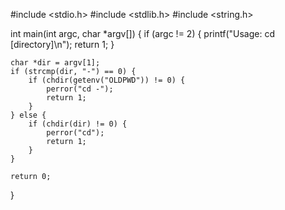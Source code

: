#include <stdio.h>
#include <stdlib.h>
#include <string.h>

int main(int argc, char *argv[]) {
    if (argc != 2) {
        printf("Usage: cd [directory]\n");
        return 1;
    }

    char *dir = argv[1];
    if (strcmp(dir, "-") == 0) {
        if (chdir(getenv("OLDPWD")) != 0) {
            perror("cd -");
            return 1;
        }
    } else {
        if (chdir(dir) != 0) {
            perror("cd");
            return 1;
        }
    }

    return 0;
}
